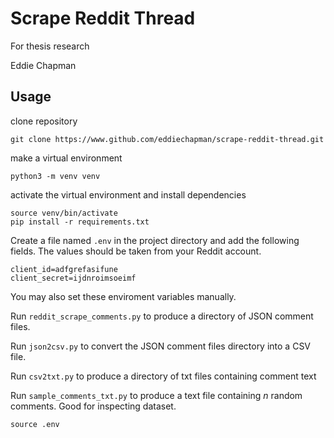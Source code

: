 # Scrape Reddit Thread

For thesis research

Eddie Chapman 

## Usage

clone repository

```
git clone https://www.github.com/eddiechapman/scrape-reddit-thread.git
```


make a virtual environment

```
python3 -m venv venv
```

activate the virtual environment and install dependencies

```
source venv/bin/activate 
pip install -r requirements.txt
```

Create a file named `.env` in the project directory and add the following fields. The values should be taken from your Reddit account.

```
client_id=adfgrefasifune
client_secret=ijdnroimsoeimf
```

You may also set these enviroment variables manually.

Run `reddit_scrape_comments.py` to produce a directory of JSON comment files.

Run `json2csv.py` to convert the JSON comment files directory into a CSV file.

Run `csv2txt.py` to produce a directory of txt files containing comment text

Run `sample_comments_txt.py` to produce a text file containing *n* random comments. Good for inspecting dataset. 



```
source .env
```
